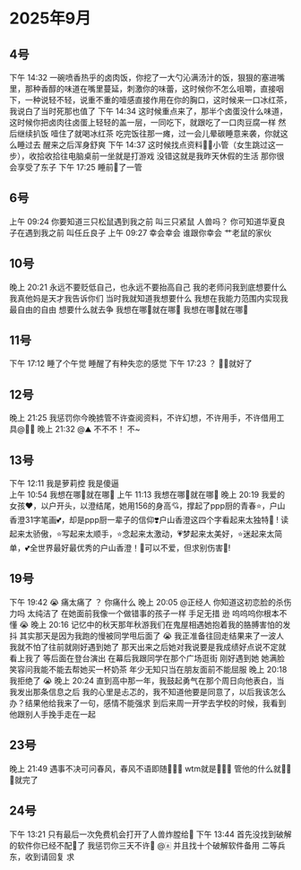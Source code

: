 # 2025年9月

<script setup lang="ts">
import { QTagColors } from 'fake-qq-ui';

</script>

## 4号

<q-window title="我的世界话题群">
    <q-tip>下午 14:32</q-tip>
    <q-text name="⛰️" tag="LV100 🖕🏻" :tag-color="QTagColors.blue" avatar="https://q2.qlogo.cn/headimg_dl?dst_uin=2939004685&spec=100" >一碗喷香热乎的卤肉饭，你挖了一大勺沁满汤汁的饭，狠狠的塞进嘴里，那种香醇的味道在嘴里蔓延，刺激你的味蕾，这时候你不怎么咀嚼，直接咽下，一种说轻不轻，说重不重的噎感直接作用在你的胸口，这时候来一口冰红茶，我说白了当时死那也值了</q-text>
    <q-tip>下午 14:34</q-tip>
    <q-text name="⛰️" tag="LV100 🖕🏻" :tag-color="QTagColors.blue" avatar="https://q2.qlogo.cn/headimg_dl?dst_uin=2939004685&spec=100" >这时候重点来了，那半个卤蛋没什么味道，这时候你把卤肉往卤蛋上轻轻的盖一层，一同吃下，就跟吃了一口肉豆腐一样</q-text>
    <q-text name="⛰️" tag="LV100 🖕🏻" :tag-color="QTagColors.blue" avatar="https://q2.qlogo.cn/headimg_dl?dst_uin=2939004685&spec=100" >然后继续扒饭</q-text>
    <q-text name="⛰️" tag="LV100 🖕🏻" :tag-color="QTagColors.blue" avatar="https://q2.qlogo.cn/headimg_dl?dst_uin=2939004685&spec=100" >噎住了就喝冰红茶</q-text>
    <q-text name="⛰️" tag="LV100 🖕🏻" :tag-color="QTagColors.blue" avatar="https://q2.qlogo.cn/headimg_dl?dst_uin=2939004685&spec=100" >吃完饭往那一瘫，过一会儿晕碳睡意来袭，你就这么睡过去</q-text>
    <q-text name="⛰️" tag="LV100 🖕🏻" :tag-color="QTagColors.blue" avatar="https://q2.qlogo.cn/headimg_dl?dst_uin=2939004685&spec=100" >醒来之后浑身舒爽</q-text>
    <q-tip>下午 14:37</q-tip>
    <q-text name="⛰️" tag="LV100 🖕🏻" :tag-color="QTagColors.blue" avatar="https://q2.qlogo.cn/headimg_dl?dst_uin=2939004685&spec=100" >这时候找点资料🦌🦌小管（女生跳过这一步），收拾收拾往电脑桌前一坐就是打游戏</q-text>
    <q-text name="🀀" tag="LV100 传奇抗压王🐢" :tag-color="QTagColors.purple" avatar="https://q2.qlogo.cn/headimg_dl?dst_uin=2860986565&spec=100">没错这就是我昨天休假的生活</q-text>
    <q-text name="⛰️" tag="LV100 🖕🏻" :tag-color="QTagColors.blue" avatar="https://q2.qlogo.cn/headimg_dl?dst_uin=2939004685&spec=100" >那你很会享受了东子</q-text>
    <q-tip>下午 17:25</q-tip>
    <q-text name="🀀" tag="LV100 传奇抗压王🐢" :tag-color="QTagColors.purple" avatar="https://q2.qlogo.cn/headimg_dl?dst_uin=2860986565&spec=100">睡前🦌了一管</q-text>

</q-window>

## 6号

<q-window title="我的世界话题群">
    <q-tip>上午 09:24</q-tip>
    <q-text name="🀀" tag="LV100 传奇抗压王🐢" :tag-color="QTagColors.purple" avatar="https://q2.qlogo.cn/headimg_dl?dst_uin=2860986565&spec=100">你要知道三只松鼠遇到我之前</q-text>
    <q-text name="🀀" tag="LV100 传奇抗压王🐢" :tag-color="QTagColors.purple" avatar="https://q2.qlogo.cn/headimg_dl?dst_uin=2860986565&spec=100">叫三只紧鼠</q-text>
    <q-text name="⛰️" tag="LV100 🖕🏻" :tag-color="QTagColors.blue" avatar="https://q2.qlogo.cn/headimg_dl?dst_uin=2939004685&spec=100" >人兽吗？</q-text>
    <q-text name="⛰️" tag="LV100 🖕🏻" :tag-color="QTagColors.blue" avatar="https://q2.qlogo.cn/headimg_dl?dst_uin=2939004685&spec=100" >你可知道华夏良子在遇到我之前</q-text>
    <q-text name="⛰️" tag="LV100 🖕🏻" :tag-color="QTagColors.blue" avatar="https://q2.qlogo.cn/headimg_dl?dst_uin=2939004685&spec=100" >叫任丘良子</q-text>
    <q-tip>上午 09:27</q-tip>
    <q-text name="🀀" tag="LV100 传奇抗压王🐢" :tag-color="QTagColors.purple" avatar="https://q2.qlogo.cn/headimg_dl?dst_uin=2860986565&spec=100">幸会幸会</q-text>
    <q-text name="⛰️" tag="LV100 🖕🏻" :tag-color="QTagColors.blue" avatar="https://q2.qlogo.cn/headimg_dl?dst_uin=2939004685&spec=100" >谁跟你幸会</q-text>
    <q-text name="⛰️" tag="LV100 🖕🏻" :tag-color="QTagColors.blue" avatar="https://q2.qlogo.cn/headimg_dl?dst_uin=2939004685&spec=100" >艹老鼠的家伙</q-text>

</q-window>

## 10号

<q-window title="我的世界话题群">
    <q-tip>晚上 20:21</q-tip>
    <q-text name="⛰️" tag="LV100 🖕🏻" :tag-color="QTagColors.blue" avatar="https://q2.qlogo.cn/headimg_dl?dst_uin=2939004685&spec=100" >永远不要贬低自己，也永远不要抬高自己</q-text>
    <q-text name="⛰️" tag="LV100 🖕🏻" :tag-color="QTagColors.blue" avatar="https://q2.qlogo.cn/headimg_dl?dst_uin=2939004685&spec=100" >我的老师问我到底想要什么</q-text>
    <q-text name="⛰️" tag="LV100 🖕🏻" :tag-color="QTagColors.blue" avatar="https://q2.qlogo.cn/headimg_dl?dst_uin=2939004685&spec=100" >我真他妈是天才我告诉你们</q-text>
    <q-text name="⛰️" tag="LV100 🖕🏻" :tag-color="QTagColors.blue" avatar="https://q2.qlogo.cn/headimg_dl?dst_uin=2939004685&spec=100" >当时我就知道我想要什么</q-text>
    <q-text name="⛰️" tag="LV100 🖕🏻" :tag-color="QTagColors.blue" avatar="https://q2.qlogo.cn/headimg_dl?dst_uin=2939004685&spec=100" >我想在我能力范围内实现我最自由的自由</q-text>
    <q-text name="⛰️" tag="LV100 🖕🏻" :tag-color="QTagColors.blue" avatar="https://q2.qlogo.cn/headimg_dl?dst_uin=2939004685&spec=100" >想要什么就去争</q-text>
    <q-text name="⛰️" tag="LV100 🖕🏻" :tag-color="QTagColors.blue" avatar="https://q2.qlogo.cn/headimg_dl?dst_uin=2939004685&spec=100" >我想在哪🦌就在哪🦌</q-text>
    <q-text name="嫂子我们睡吧" tag="LV43 抽象圣女(备选" :tag-color="QTagColors.purple" avatar="https://q2.qlogo.cn/headimg_dl?dst_uin=3057667843&spec=100">我想在哪🦌就在哪🦌</q-text>

</q-window>

## 11号

<q-window title="我的世界话题群">
    <q-tip>下午 17:12</q-tip>
    <q-text name="🀀" tag="LV100 传奇抗压王🐢" :tag-color="QTagColors.purple" avatar="https://q2.qlogo.cn/headimg_dl?dst_uin=2860986565&spec=100">睡了个午觉</q-text>
    <q-text name="🀀" tag="LV100 传奇抗压王🐢" :tag-color="QTagColors.purple" avatar="https://q2.qlogo.cn/headimg_dl?dst_uin=2860986565&spec=100">睡醒了有种失恋的感觉</q-text>
    <q-tip>下午 17:23</q-tip>
    <q-text name="🌪️" tag="LV100 老涩p御姐控" :tag-color="QTagColors.purple" avatar="https://q2.qlogo.cn/headimg_dl?dst_uin=1847817026&spec=100">？</q-text>
    <q-text name="🌪️" tag="LV100 老涩p御姐控" :tag-color="QTagColors.purple" avatar="https://q2.qlogo.cn/headimg_dl?dst_uin=1847817026&spec=100">🦌🦌就好了</q-text>

</q-window>

## 12号

<q-window title="我的世界话题群">
    <q-tip>晚上 21:25</q-tip>
    <q-text name="⛰️" tag="LV100 🖕🏻" :tag-color="QTagColors.blue" avatar="https://q2.qlogo.cn/headimg_dl?dst_uin=2939004685&spec=100" >我惩罚你今晚掳管不许查阅资料，不许幻想，不许用手，不许借用工具<a at>@🏃‍♂️</a></q-text>
    <q-tip>晚上 21:32</q-tip>
    <q-reply target="⛰️" replyText="我惩罚你今晚掳管不许查阅资料，不许幻想，不许用手，不许借用工具..." name="🏃‍♂️" tag="LV100 神棍迅猛受" :tag-color="QTagColors.purple" avatar="https://q2.qlogo.cn/headimg_dl?dst_uin=3306636756&spec=100" ><a at>@⛰️</a> 不不不！</q-reply>
    <q-text name="🏃‍♂️" tag="LV100 神棍迅猛受" :tag-color="QTagColors.purple" avatar="https://q2.qlogo.cn/headimg_dl?dst_uin=3306636756&spec=100" >不~</q-text>

</q-window>

## 13号

<q-window title="Minecraft资源群">
    <q-tip>下午 12:11</q-tip>
    <q-text name="666" tag="LV21 苦力怕" :tag-color="QTagColors.grey" avatar="https://q2.qlogo.cn/headimg_dl?dst_uin=3570949240&spec=100">我是萝莉控</q-text>
    <q-text name="666" tag="LV21 苦力怕" :tag-color="QTagColors.grey" avatar="https://q2.qlogo.cn/headimg_dl?dst_uin=3570949240&spec=100">我是傻逼</q-text>

</q-window>

<br>

<q-window title="我的世界话题群">
    <q-tip>上午 10:54</q-tip>
    <q-text name="⩌⩊⩌." tag="LV100 群犯人(少女控" :tag-color="QTagColors.purple" avatar="https://q2.qlogo.cn/headimg_dl?dst_uin=2944162986&spec=100">我想在哪🦌就在哪🦌</q-text>
    <q-tip>上午 11:13</q-tip>
    <q-text name="🥚吃了把🥚" tag="LV62 北大lsp蛋" :tag-color="QTagColors.purple" avatar="https://q2.qlogo.cn/headimg_dl?dst_uin=941486856&spec=100" >我想在哪🦌就在哪🦌</q-text>
    <q-tip>晚上 20:19</q-tip>
    <q-text name="重奏六弦" tag="LV100 花飞" :tag-color="QTagColors.blue" avatar="https://q2.qlogo.cn/headimg_dl?dst_uin=488741813&spec=100">我爱的女孩❤️，以户开头，以澄结尾，她用156的身高💘，撑起了ppp厨的青春⭐，户山香澄31字笔画💕，却是ppp厨一辈子的信仰❣️户山香澄这四个字看起来太独特💖 ! 读起来太骄傲，⭐写起来太顺手，⭐念起来太激动，💗梦起来太美好，⭐迷起来太简单，💕全世界最好最优秀的户山香澄！💝可以不爱，但求别伤害🚫!</q-text>

</q-window>

## 19号

<q-window title="我的世界话题群">
    <q-tip>下午 19:42</q-tip>
    <q-text name="🀀" tag="LV100 传奇抗压王🐢" :tag-color="QTagColors.purple" avatar="https://q2.qlogo.cn/headimg_dl?dst_uin=2860986565&spec=100">😭</q-text>
    <q-text name="🀀" tag="LV100 传奇抗压王🐢" :tag-color="QTagColors.purple" avatar="https://q2.qlogo.cn/headimg_dl?dst_uin=2860986565&spec=100">痛太痛了</q-text>
    <q-text name="正经人" tag="LV100 帅比大好人" :tag-color="QTagColors.orange" avatar="https://q2.qlogo.cn/headimg_dl?dst_uin=1767927045&spec=100">？</q-text>
    <q-text name="正经人" tag="LV100 帅比大好人" :tag-color="QTagColors.orange" avatar="https://q2.qlogo.cn/headimg_dl?dst_uin=1767927045&spec=100">你痛什么</q-text>
    <q-tip>晚上 20:05</q-tip>
    <q-reply target="正经人" replyText="你痛什么" name="🀀" tag="LV100 传奇抗压王🐢" :tag-color="QTagColors.purple" avatar="https://q2.qlogo.cn/headimg_dl?dst_uin=2860986565&spec=100"><a>@正经人</a> 你知道这初恋脸的杀伤力吗</q-reply>
    <q-text name="🀀" tag="LV100 传奇抗压王🐢" :tag-color="QTagColors.purple" avatar="https://q2.qlogo.cn/headimg_dl?dst_uin=2860986565&spec=100">太纯洁了</q-text>
    <q-text name="🀀" tag="LV100 传奇抗压王🐢" :tag-color="QTagColors.purple" avatar="https://q2.qlogo.cn/headimg_dl?dst_uin=2860986565&spec=100">在她面前我像一个做错事的孩子一样</q-text>
    <q-text name="🀀" tag="LV100 传奇抗压王🐢" :tag-color="QTagColors.purple" avatar="https://q2.qlogo.cn/headimg_dl?dst_uin=2860986565&spec=100">手足无措</q-text>
    <q-text name="正经人" tag="LV100 帅比大好人" :tag-color="QTagColors.orange" avatar="https://q2.qlogo.cn/headimg_dl?dst_uin=1767927045&spec=100">逊</q-text>
    <q-text name="🀀" tag="LV100 传奇抗压王🐢" :tag-color="QTagColors.purple" avatar="https://q2.qlogo.cn/headimg_dl?dst_uin=2860986565&spec=100">呜呜呜你根本不懂</q-text>
    <q-text name="🀀" tag="LV100 传奇抗压王🐢" :tag-color="QTagColors.purple" avatar="https://q2.qlogo.cn/headimg_dl?dst_uin=2860986565&spec=100">😭</q-text>
    <q-tip>晚上 20:16</q-tip>
    <q-text name="🀀" tag="LV100 传奇抗压王🐢" :tag-color="QTagColors.purple" avatar="https://q2.qlogo.cn/headimg_dl?dst_uin=2860986565&spec=100">记忆中的秋天那年秋游我们在鬼屋相遇她抱着我的胳膊害怕的发抖</q-text>
    <q-text name="🀀" tag="LV100 传奇抗压王🐢" :tag-color="QTagColors.purple" avatar="https://q2.qlogo.cn/headimg_dl?dst_uin=2860986565&spec=100">其实那天是因为我跑的慢被同学甩后面了</q-text>
    <q-text name="🀀" tag="LV100 传奇抗压王🐢" :tag-color="QTagColors.purple" avatar="https://q2.qlogo.cn/headimg_dl?dst_uin=2860986565&spec=100">😭</q-text>
    <q-text name="🀀" tag="LV100 传奇抗压王🐢" :tag-color="QTagColors.purple" avatar="https://q2.qlogo.cn/headimg_dl?dst_uin=2860986565&spec=100">我正准备往回走结果来了一波人我就不怕了往前就刚好遇到她了</q-text>
    <q-text name="🀀" tag="LV100 传奇抗压王🐢" :tag-color="QTagColors.purple" avatar="https://q2.qlogo.cn/headimg_dl?dst_uin=2860986565&spec=100">那天出来之后她对我说要是我成绩好点说不定就看上我了</q-text>
    <q-text name="🀀" tag="LV100 传奇抗压王🐢" :tag-color="QTagColors.purple" avatar="https://q2.qlogo.cn/headimg_dl?dst_uin=2860986565&spec=100">等后面在登台演出</q-text>
    <q-text name="🀀" tag="LV100 传奇抗压王🐢" :tag-color="QTagColors.purple" avatar="https://q2.qlogo.cn/headimg_dl?dst_uin=2860986565&spec=100">在幕后我跟同学在那个广场逛街</q-text>
    <q-text name="🀀" tag="LV100 传奇抗压王🐢" :tag-color="QTagColors.purple" avatar="https://q2.qlogo.cn/headimg_dl?dst_uin=2860986565&spec=100">刚好遇到她</q-text>
    <q-text name="🀀" tag="LV100 传奇抗压王🐢" :tag-color="QTagColors.purple" avatar="https://q2.qlogo.cn/headimg_dl?dst_uin=2860986565&spec=100">她满脸笑容问我能不能去帮她买一杯奶茶</q-text>
    <q-text name="🀀" tag="LV100 传奇抗压王🐢" :tag-color="QTagColors.purple" avatar="https://q2.qlogo.cn/headimg_dl?dst_uin=2860986565&spec=100">年少无知只当在朋友面前不能屈服</q-text>
    <q-tip>晚上 20:18</q-tip>
    <q-text name="🀀" tag="LV100 传奇抗压王🐢" :tag-color="QTagColors.purple" avatar="https://q2.qlogo.cn/headimg_dl?dst_uin=2860986565&spec=100">我拒绝了</q-text>
    <q-text name="🀀" tag="LV100 传奇抗压王🐢" :tag-color="QTagColors.purple" avatar="https://q2.qlogo.cn/headimg_dl?dst_uin=2860986565&spec=100">😭</q-text>
    <q-tip>晚上 20:24</q-tip>
    <q-text name="🀀" tag="LV100 传奇抗压王🐢" :tag-color="QTagColors.purple" avatar="https://q2.qlogo.cn/headimg_dl?dst_uin=2860986565&spec=100">直到高中那一年，我鼓起勇气在那个周日向他表白，当我发出那条信息之后</q-text>
    <q-text name="🀀" tag="LV100 传奇抗压王🐢" :tag-color="QTagColors.purple" avatar="https://q2.qlogo.cn/headimg_dl?dst_uin=2860986565&spec=100">我的心里是忐忑的，我不知道他要是同意了，以后我该怎么办？结果他给我来了一句，感情不能强求</q-text>
    <q-text name="🀀" tag="LV100 传奇抗压王🐢" :tag-color="QTagColors.purple" avatar="https://q2.qlogo.cn/headimg_dl?dst_uin=2860986565&spec=100">到后来周一开学去学校的时候，我看到他跟别人手挽手走在一起</q-text>
    <q-voice name="🀀" tag="LV100 传奇抗压王🐢" :tag-color="QTagColors.purple" avatar="https://q2.qlogo.cn/headimg_dl?dst_uin=2860986565&spec=100" src="/voices/2025-9-19-1.wav"></q-voice>

</q-window>

## 23号

<q-window title="我的世界话题群">
    <q-tip>晚上 21:49</q-tip>
    <q-text name="🀀" tag="LV100 传奇抗压王🐢" :tag-color="QTagColors.purple" avatar="https://q2.qlogo.cn/headimg_dl?dst_uin=2860986565&spec=100">遇事不决可问春风，春风不语即随🦌🦌🦌</q-text>
    <q-text name="🀀" tag="LV100 传奇抗压王🐢" :tag-color="QTagColors.purple" avatar="https://q2.qlogo.cn/headimg_dl?dst_uin=2860986565&spec=100">wtm就是🦌🦌🦌</q-text>
    <q-text name="🀀" tag="LV100 传奇抗压王🐢" :tag-color="QTagColors.purple" avatar="https://q2.qlogo.cn/headimg_dl?dst_uin=2860986565&spec=100">管他的什么就🦌🦌🦌就完了</q-text>

</q-window>

## 24号

<q-window title="我的世界话题群">
    <q-tip>下午 13:21</q-tip>
    <q-text name="🀀" tag="LV100 传奇抗压王🐢" :tag-color="QTagColors.purple" avatar="https://q2.qlogo.cn/headimg_dl?dst_uin=2860986565&spec=100">只有最后一次免费机会打开了人兽炸膛给🐶</q-text>
    <q-tip>下午 13:44</q-tip>
    <q-text name="⛰️" tag="LV100 🖕🏻" :tag-color="QTagColors.blue" avatar="https://q2.qlogo.cn/headimg_dl?dst_uin=2939004685&spec=100" >首先没找到破解的软件你已经不配🦌了</q-text>
    <q-text name="⛰️" tag="LV100 🖕🏻" :tag-color="QTagColors.blue" avatar="https://q2.qlogo.cn/headimg_dl?dst_uin=2939004685&spec=100" >我惩罚你三天不许🦌</q-text>
    <q-text name="⛰️" tag="LV100 🖕🏻" :tag-color="QTagColors.blue" avatar="https://q2.qlogo.cn/headimg_dl?dst_uin=2939004685&spec=100" ><a at>@🀀</a> 并且找十个破解软件备用</q-text>
    <q-text name="⛰️" tag="LV100 🖕🏻" :tag-color="QTagColors.blue" avatar="https://q2.qlogo.cn/headimg_dl?dst_uin=2939004685&spec=100" >二等兵东，收到请回复</q-text>
    <q-image name="🀀" tag="LV100 传奇抗压王🐢" :tag-color="QTagColors.purple" avatar="https://q2.qlogo.cn/headimg_dl?dst_uin=2860986565&spec=100" src="/img/2025-9-24-1.jfif"></q-image>
    <q-text name="ʚ⚝宁安若梦⚝ɞ" tag="LV4 青铜" :tag-color="QTagColors.grey" avatar="https://q2.qlogo.cn/headimg_dl?dst_uin=2943937890&spec=100" >求</q-text>

</q-window>

